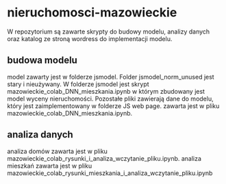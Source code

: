 # nieruchomosci-mazowieckie
W repozytorium są zawarte skrypty do budowy modelu, analizy danych oraz katalog ze stroną wordress do implementacji modelu.

## budowa modelu
model zawarty jest w folderze jsmodel. Folder jsmodel_norm_unused jest stary i nieużywany. W folderze jsmodel jest skrypt mazowieckie_colab_DNN_mieszkania.ipynb w którym zbudowany jest model wyceny nieruchomości. Pozostałe pliki zawierają dane do modelu, który jest zaimplementowany w folderze JS web page.
zawarta jest w pliku mazowieckie_colab_DNN_mieszkania.ipynb.

## analiza danych
analiza domów zawarta jest w pliku mazowieckie_colab_rysunki_i_analiza_wczytanie_pliku.ipynb. 
analiza mieszkań zawarta jest w pliku mazowieckie_colab_rysunki_mieszkania_i_analiza_wczytanie_pliku.ipynb
